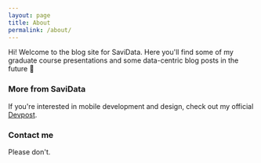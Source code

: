 ```yaml
---
layout: page
title: About
permalink: /about/
---
```


Hi! Welcome to the blog site for SaviData. Here you'll find some of my graduate course presentations and some data-centric blog posts in the future 🔮

### More from SaviData

If you're interested in mobile development and design, check out my official [Devpost](https://devpost.com/savidata).


### Contact me

Please don't.
